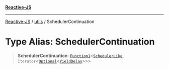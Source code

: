 [**Reactive-JS**](../../README.md)

***

[Reactive-JS](../../README.md) / [utils](../README.md) / SchedulerContinuation

# Type Alias: SchedulerContinuation

> **SchedulerContinuation**: [`Function1`](../../functions/type-aliases/Function1.md)\<[`SchedulerLike`](../interfaces/SchedulerLike.md), `Iterator`\<[`Optional`](../../functions/type-aliases/Optional.md)\<[`YieldDelay`](../classes/YieldDelay.md)\>\>\>
